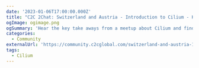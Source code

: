 ```yaml
---
date: '2023-01-06T17:00:00.000Z'
title: "C2C 2Chat: Switzerland and Austria - Introduction to Cilium - Key Takeaways"
ogImage: ogimage.png
ogSummary: 'Hear the key take aways from a meetup about Cilium and find the recording'
categories:
  - Community
externalUrl: 'https://community.c2cglobal.com/switzerland-and-austria-132/c2c-2chat-switzerland-and-austria-introduction-to-cilium-key-takeaways-4223'
tags:
  - Cilium
---
```

